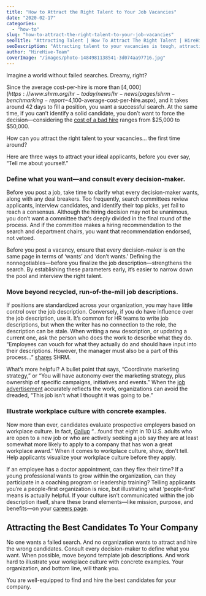 ```yaml
---
title: "How to Attract the Right Talent to Your Job Vacancies"
date: "2020-02-17"
categories:
  - "how-to"
slug: "how-to-attract-the-right-talent-to-your-job-vacancies"
seoTitle: "Attracting Talent | How To Attract The Right Talent | HireHive"
seoDescription: "Attracting talent to your vacancies is tough, attracting the best talent is even more challenging. Find out our top tips to attracting the right candidates to your company."
author: "HireHive-Team"
coverImage: "/images/photo-1484981138541-3d074aa97716.jpg"
---
```


Imagine a world without failed searches. Dreamy, right?

Since the average cost-per-hire is more than [$4,000](https://www.shrm.org/hr-today/news/hr-news/pages/shrm-benchmarking-report-$4,100-average-cost-per-hire.aspx), and it takes around 42 days to fill a position, you want a successful search. At the same time, if you can’t identify a solid candidate, you don’t want to force the decision—considering the [cost of a bad hire](https://hirehive.com/high-cost-of-bad-hire/) ranges from $25,000 to $50,000.

How can you attract the right talent to your vacancies… the first time around?

Here are three ways to attract your ideal applicants, before you ever say, “Tell me about yourself.”

### Define what you want—and consult every decision-maker.

Before you post a job, take time to clarify what every decision-maker wants, along with any deal breakers. Too frequently, search committees review applicants, interview candidates, and identify their top picks, yet fail to reach a consensus. Although the hiring decision may not be unanimous, you don’t want a committee that’s deeply divided in the final round of the process. And if the committee makes a hiring recommendation to the search and department chairs, you want that recommendation endorsed, not vetoed.

Before you post a vacancy, ensure that every decision-maker is on the same page in terms of ‘wants’ and ‘don’t wants.’ Defining the nonnegotiables—before you finalize the job description—strengthens the search. By establishing these parameters early, it’s easier to narrow down the pool and interview the right talent.

### Move beyond recycled, run-of-the-mill job descriptions.

If positions are standardized across your organization, you may have little control over the job description. Conversely, if you do have influence over the job description, use it. It’s common for HR teams to write job descriptions, but when the writer has no connection to the role, the description can be stale. When writing a new description, or updating a current one, ask the person who does the work to describe what they do. “Employees can vouch for what they actually do and should have input into their descriptions. However, the manager must also be a part of this process...” [shares](https://www.shrm.org/hr-today/news/hr-magazine/pages/0113-job-descriptions.aspx) SHRM.

What’s more helpful? A bullet point that says, “Coordinate marketing strategy,” or “You will have autonomy over the marketing strategy, plus ownership of specific campaigns, initiatives and events.” When the [job advertisement](https://hirehive.com/write-job-advertisement/) accurately reflects the work, organizations can avoid the dreaded, “This job isn’t what I thought it was going to be.”

### Illustrate workplace culture with concrete examples.

Now more than ever, candidates evaluate prospective employers based on workplace culture. In fact, [Gallup](https://www.gallup.com/workplace/236492/high-quality-job-candidates-look-company.aspx) “...found that eight in 10 U.S. adults who are open to a new job or who are actively seeking a job say they are at least somewhat more likely to apply to a company that has won a great workplace award.” When it comes to workplace culture, show, don’t tell. Help applicants visualize your workplace culture before they apply.

If an employee has a doctor appointment, can they flex their time? If a young professional wants to grow within the organization, can they participate in a coaching program or leadership training? Telling applicants you’re a people-first organization is nice, but illustrating what ‘people-first’ means is actually helpful. If your culture isn’t communicated within the job description itself, share these brand elements—like mission, purpose, and benefits—on your [careers page](https://hirehive.com/careers-page-checklist/).

## **Attracting the Best Candidates To Your Company**

No one wants a failed search. And no organization wants to attract and hire the wrong candidates. Consult every decision-maker to define what you want. When possible, move beyond template job descriptions. And work hard to illustrate your workplace culture with concrete examples. Your organization, and bottom line, will thank you.

You are well-equipped to find and hire the best candidates for your company.
